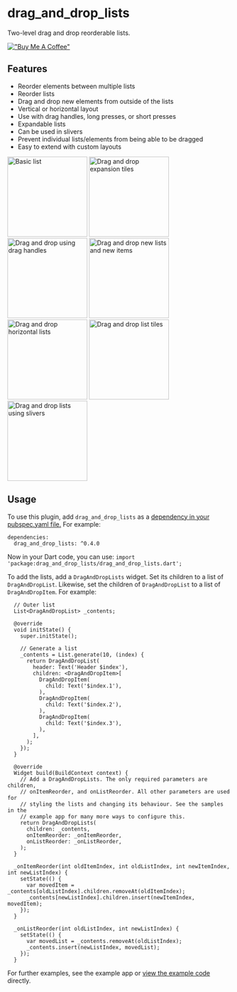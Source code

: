 # drag\_and\_drop\_lists
Two-level drag and drop reorderable lists.

[!["Buy Me A Coffee"](https://www.buymeacoffee.com/assets/img/custom_images/orange_img.png)](https://www.buymeacoffee.com/pbpbpb)

## Features
- Reorder elements between multiple lists
- Reorder lists
- Drag and drop new elements from outside of the lists
- Vertical or horizontal layout
- Use with drag handles, long presses, or short presses
- Expandable lists
- Can be used in slivers
- Prevent individual lists/elements from being able to be dragged
- Easy to extend with custom layouts

<p>
<img src="https://raw.githubusercontent.com/philip-brink/DragAndDropLists/master/readme_images/basic.gif" width="180" title="Basic" alt="Basic list">
<img src="https://raw.githubusercontent.com/philip-brink/DragAndDropLists/master/readme_images/expansion_tiles.gif" width="180" title="Expansion Tiles" alt="Drag and drop expansion tiles">
<img src="https://raw.githubusercontent.com/philip-brink/DragAndDropLists/master/readme_images/drag_handle.gif" width="180" title="Drag Handle" alt="Drag and drop using drag handles">
<img src="https://raw.githubusercontent.com/philip-brink/DragAndDropLists/master/readme_images/drag_into_list.gif" width="180" title="Drag Into Lists" alt="Drag and drop new lists and new items">
<img src="https://raw.githubusercontent.com/philip-brink/DragAndDropLists/master/readme_images/horizontal.gif" width="180" title="Horizontal" alt="Drag and drop horizontal lists">
<img src="https://raw.githubusercontent.com/philip-brink/DragAndDropLists/master/readme_images/list_tiles.gif" width="180" title="List Tiles" alt="Drag and drop list tiles">
<img src="https://raw.githubusercontent.com/philip-brink/DragAndDropLists/master/readme_images/slivers.gif" width="180" title="Slivers" alt="Drag and drop lists using slivers">
</p>

## Usage
To use this plugin, add `drag_and_drop_lists` as a [dependency in your pubspec.yaml file.](https://flutter.dev/docs/development/packages-and-plugins/using-packages)
For example:

```
dependencies:
  drag_and_drop_lists: ^0.4.0
``` 

Now in your Dart code, you can use: `import 'package:drag_and_drop_lists/drag_and_drop_lists.dart';`

To add the lists, add a `DragAndDropLists` widget. Set its children to a list of `DragAndDropList`. Likewise, set the children of `DragAndDropList` to a list of `DragAndDropItem`.
For example:

```
  // Outer list
  List<DragAndDropList> _contents;

  @override
  void initState() {
    super.initState();

    // Generate a list
    _contents = List.generate(10, (index) {
      return DragAndDropList(
        header: Text('Header $index'),
        children: <DragAndDropItem>[
          DragAndDropItem(
            child: Text('$index.1'),
          ),
          DragAndDropItem(
            child: Text('$index.2'),
          ),
          DragAndDropItem(
            child: Text('$index.3'),
          ),
        ],
      );
    });
  }

  @override
  Widget build(BuildContext context) {
    // Add a DragAndDropLists. The only required parameters are children,
    // onItemReorder, and onListReorder. All other parameters are used for
    // styling the lists and changing its behaviour. See the samples in the
    // example app for many more ways to configure this.
    return DragAndDropLists(
      children: _contents,
      onItemReorder: _onItemReorder,
      onListReorder: _onListReorder,
    );
  }

  _onItemReorder(int oldItemIndex, int oldListIndex, int newItemIndex, int newListIndex) {
    setState(() {
      var movedItem = _contents[oldListIndex].children.removeAt(oldItemIndex);
      _contents[newListIndex].children.insert(newItemIndex, movedItem);
    });
  }

  _onListReorder(int oldListIndex, int newListIndex) {
    setState(() {
      var movedList = _contents.removeAt(oldListIndex);
      _contents.insert(newListIndex, movedList);
    });
  }

```

For further examples, see the example app or [view the example code](https://github.com/philip-brink/DragAndDropLists/tree/master/example/lib) directly.
